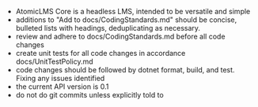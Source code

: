 - AtomicLMS Core is a headless LMS, intended to be versatile and simple
- additions to "Add to docs/CodingStandards.md" should be concise, bulleted lists with headings, deduplicating as necessary.
- review and adhere to docs/CodingStandards.md before all code changes
- create unit tests for all code changes in accordance docs/UnitTestPolicy.md
- code changes should be followed by dotnet format, build, and test. Fixing any issues identified
- the current API version is 0.1
- do not do git commits unless explicitly told to